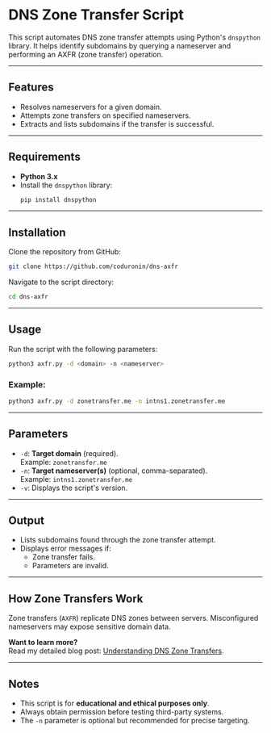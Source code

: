 
# DNS Zone Transfer Script

This script automates DNS zone transfer attempts using Python's `dnspython` library. It helps identify subdomains by querying a nameserver and performing an AXFR (zone transfer) operation.

---

## Features
- Resolves nameservers for a given domain.
- Attempts zone transfers on specified nameservers.
- Extracts and lists subdomains if the transfer is successful.

---

## Requirements
- **Python 3.x**
- Install the `dnspython` library:
  ```bash
  pip install dnspython
  ```

---

## Installation

Clone the repository from GitHub:
  ```bash
  git clone https://github.com/coduronin/dns-axfr
  ```

Navigate to the script directory:
  ```bash
  cd dns-axfr
  ```

---

## Usage

Run the script with the following parameters:
  ```bash
  python3 axfr.py -d <domain> -n <nameserver>
  ```

### Example:
  ```bash
  python3 axfr.py -d zonetransfer.me -n intns1.zonetransfer.me
  ```

---

## Parameters
- `-d`: **Target domain** (required).  
  Example: `zonetransfer.me`
- `-n`: **Target nameserver(s)** (optional, comma-separated).  
  Example: `intns1.zonetransfer.me`
- `-v`: Displays the script's version.

---

## Output
- Lists subdomains found through the zone transfer attempt.
- Displays error messages if:
  - Zone transfer fails.
  - Parameters are invalid.

---

## How Zone Transfers Work

Zone transfers (`AXFR`) replicate DNS zones between servers. Misconfigured nameservers may expose sensitive domain data.

**Want to learn more?**  
Read my detailed blog post: [Understanding DNS Zone Transfers](https://medium.com/@coduronin/domain-name-system-dns-8cb2667c1d02).

---

## Notes
- This script is for **educational and ethical purposes only**.
- Always obtain permission before testing third-party systems.
- The `-n` parameter is optional but recommended for precise targeting.
